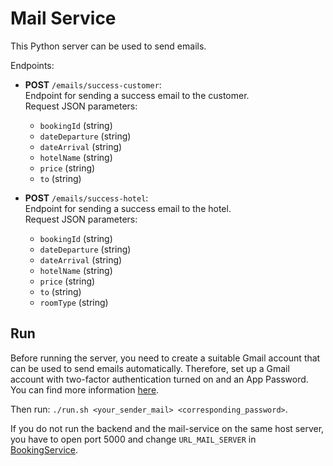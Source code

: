 # Mail Service

This Python server can be used to send emails. 

Endpoints:
- **POST** `/emails/success-customer`:  
  Endpoint for sending a success email to the customer.  
  Request JSON parameters:
    - `bookingId` (string)
    - `dateDeparture` (string)
    - `dateArrival` (string)
    - `hotelName` (string)
    - `price` (string)
    - `to` (string)

- **POST** `/emails/success-hotel`:  
  Endpoint for sending a success email to the hotel.  
  Request JSON parameters:
    - `bookingId` (string)
    - `dateDeparture` (string)
    - `dateArrival` (string)
    - `hotelName` (string)
    - `price` (string)
    - `to` (string)
    - `roomType` (string)

## Run

Before running the server, you need to create a suitable Gmail account that can be used to send emails automatically. Therefore, set up a Gmail account with two-factor authentication turned on and an App Password. You can find more information [here](https://support.google.com/accounts/answer/185833?hl=en).

Then run: `./run.sh <your_sender_mail> <corresponding_password>`.

If you do not run the backend and the mail-service on the same host server, you have to open port 5000 and change `URL_MAIL_SERVER` in [BookingService](https://github.com/florianfoerg/mallorca24/blob/master/server/mallorca-service/src/main/java/de/florian/mallorcaservice/bookings/BookingService.java).
